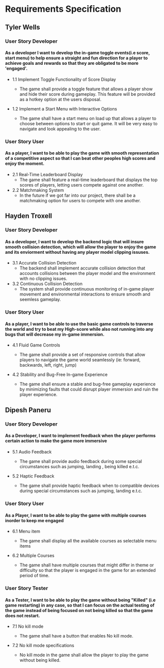 # Requirements Specification

## Tyler Wells
### User Story Developer
#### As a developer I want to develop the in-game toggle events(i.e score, start menu) to help ensure a straight and fun direction for a player to achieve goals and rewards so that they are obligated to be more 'engaged'.

 * 1.1 Implement Toggle Functionality of Score Display
   - The game shall provide a toggle feature that allows a player show and hide their score during gameplay. This feature will be provided as a hotkey option at the users disposal.

 * 1.2 Implement a Start Menu with Interactive Options
   - The game shall have a start menu on load up that allows a player to choose between options to start or quit game. It will be very easy to navigate and look appealing to the user. 

### User Story User
#### As a player, I want to be able to play the game with smooth representation of a competitive aspect so that I can beat other peoples high scores and enjoy the moment.
* 2.1 Real-Time Leaderboard Display
  - The game shall feature a real-time leaderboard that displays the top scores of players, letting users compete against one another.
* 2.2 Matchmaking System
  - In the future if we got far into our project, there shall be a matchmaking option for users to compete with one another.
## Hayden Troxell
### User Story Developer
#### As a developer, I want to develop the backend logic that will insure smooth collision detection, which will allow the player to enjoy the game and its enviorment without having any player model clipping issuses.
* 3.1 Accurate Collision Detection
   - The backend shall implement accurate collision detection that accounts collisions between the player model and the environment with no clipping issues.
 * 3.2 Continuous Collision Detection
   - The system shall provide continuous monitoring of in-game player movement and environmental interactions to ensure smooth and seemless gameplay.

### User Story User
#### As a player, I want to be able to use the basic game controls to traverse the world and try to beat my High-score while also not running into any bugs that will decrease my in-game immersion.
* 4.1 Fluid Game Controls
   - The game shall provide a set of responsive controls that allow players to navigate the game world seamlessly (ie: forward, backwards, left, right, jump)

 * 4.2 Stability and Bug-Free In-game Experience
   - The game shall ensure a stable and bug-free gameplay experience by minimizing faults that could disrupt player immersion and ruin the player experience.

## Dipesh Paneru
### User Story Developer
#### As a Developer, I want to implement feedback when the player performs certain action to make the game more immersive

* 5.1 Audio Feedback
  - The game shall provide audio feedback during some special circumstances such as jumping, landing , being killed e.t.c.
    
* 5.2 Haptic Feedback
  - The game shall provide haptic feedback when to compatible devices during special circumstances such as jumping, landing e.t.c.

### User Story User
#### As a Player, I want to be able to play the game with multiple courses inorder to keep me engaged

* 6.1 Menu item
  - The game shall display all the available courses as selectable menu items
    
* 6.2 Multiple Courses
  - The game shall have multiple courses that might differ in theme or difficulty so that the player is engaged in the game for an extended period of time.

### User Story Tester
#### As a Tester, I want to be able to play the game without being "Killed" (i.e game restarting) in any case, so that I can focus on the actual testing of the game instead of being focused on not being killed so that the game does not restart.

* 7.1 No kill mode
  - The game shall have a button that enables No kill mode.
    
* 7.2 No kill mode specifications
  - No kill mode in the game shall allow the player to play the game without being killed.
